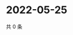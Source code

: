 # 2022-05-25

共 0 条

<!-- BEGIN WEIBO -->
<!-- 最后更新时间 Wed May 25 2022 14:17:41 GMT+0800 (China Standard Time) -->

<!-- END WEIBO -->
